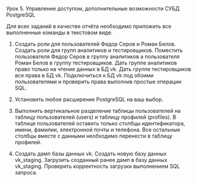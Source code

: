 Урок 5. Управление доступом, дополнительные возможности СУБД PostgreSQL

Для всех заданий в качестве отчёта необходимо приложить все выполненные команды в текстовом виде.

1. Создать роли для пользователей Федор Серов и Роман Белов. Создать роли для групп аналитиков и тестировщиков. Поместить пользователя Федор Серов в группу аналитиков а пользователя Роман Белов в группу тестировщиков. Дать группе аналитиков право только на чтение данных в БД vk. Дать группе тестировщиков все права в БД vk. Подключиться к БД vk под обоими пользователями и проверить права выполнив простые операции SQL.

2. Установить любое расширение PostgreSQL на ваш выбор.

3. Выполнить вертикальное разделение таблицы пользователей на таблицу пользователей (users) и таблицу профилей (profiles). В таблице пользователей оставить только столбцы идентификатора, имени, фамилии, электронной почты и телефона. Все остальные столбцы вместе с данными необходимо перенести в таблицу профилей.

4. Создать дамп базы данных vk. Создать новую базу данных vk_staging. Загрузить созданный ранее дамп в базу данных vk_staging. Проверить корректность загрузки выполнением SQL запроса.
